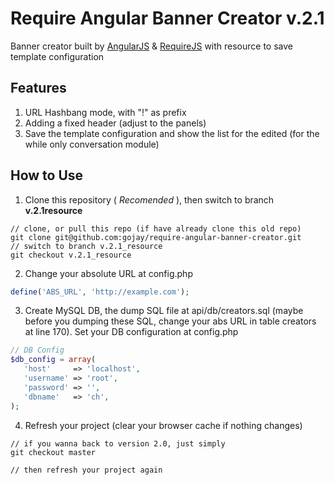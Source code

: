 Require Angular Banner Creator v.2.1
==============================

Banner creator built by [AngularJS](https://www.angularjs.org) &amp; [RequireJS](https://www.requirejs.org) with resource to save template configuration

Features
------
1. URL Hashbang mode, with "!" as prefix
2. Adding a fixed header (adjust to the panels)
3. Save the template configuration and show the list for the edited (for the while only conversation module)

How to Use
------

1. Clone this repository ( _Recomended_ ), then switch to branch **v.2.1resource**

 ```
 // clone, or pull this repo (if have already clone this old repo)
git clone git@github.com:gojay/require-angular-banner-creator.git
 // switch to branch v.2.1_resource
git checkout v.2.1_resource 
 ```

2. Change your absolute URL at config.php

 ```php
define('ABS_URL', 'http://example.com');
 ```

3. Create MySQL DB, the dump SQL file at api/db/creators.sql (maybe before you dumping these SQL, change your abs URL in table creators at line 170). Set your DB configuration at config.php

 ```php
// DB Config
$db_config = array(
	'host'     => 'localhost',
	'username' => 'root',
	'password' => '',
	'dbname'   => 'ch',
);
 ```

4. Refresh your project (clear your browser cache if nothing changes)

```
// if you wanna back to version 2.0, just simply
git checkout master

// then refresh your project again

```